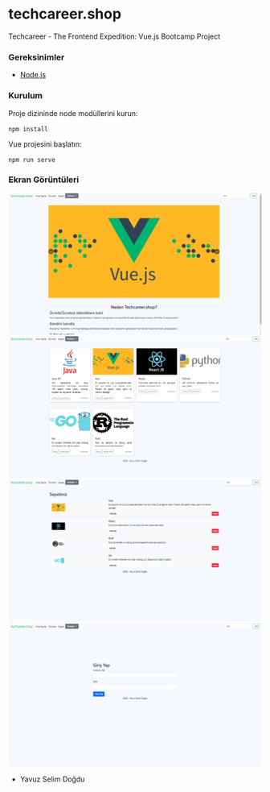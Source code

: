 # techcareer.shop

Techcareer - The Frontend Expedition: Vue.js Bootcamp Project

### Gereksinimler

- [Node.js](https://nodejs.org/en/)

### Kurulum

Proje dizininde node modüllerini kurun:

```
npm install
```

Vue projesini başlatın:

```
npm run serve
```

### Ekran Görüntüleri

![Ana sayfa](screenshots/5.png)
![Ürünler](screenshots/2.png)
![Sepet](screenshots/3.png)
![Giriş](screenshots/4.png)

- Yavuz Selim Doğdu
